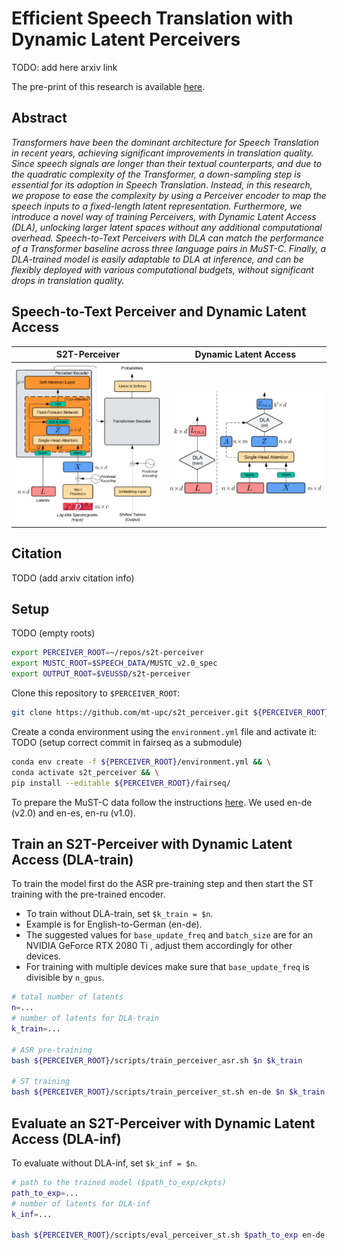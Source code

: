 # Efficient Speech Translation with Dynamic Latent Perceivers

TODO: add here arxiv link

The pre-print of this research is available [here](...).

## Abstract

<em>
Transformers have been the dominant architecture for Speech Translation in recent years, achieving significant improvements in translation quality. Since speech signals are longer than their textual counterparts, and due to the quadratic complexity of the Transformer, a down-sampling step is essential for its adoption in Speech Translation. Instead, in this research, we propose to ease the complexity by using a Perceiver encoder to map the speech inputs to a fixed-length latent representation. Furthermore, we introduce a novel way of training Perceivers, with Dynamic Latent Access (DLA), unlocking larger latent spaces without any additional computational overhead. Speech-to-Text Perceivers with DLA can match the performance of a Transformer baseline across three language pairs in MuST-C. Finally, a DLA-trained model is easily adaptable to DLA at inference, and can be flexibly deployed with various computational budgets, without significant drops in translation quality.
</em>

## Speech-to-Text Perceiver and Dynamic Latent Access

S2T-Perceiver |  Dynamic Latent Access
:-------------------------:|:-------------------------:
![](figures/s2t-perceiver.png)  |  ![](figures/dla.png)

## Citation

TODO (add arxiv citation info)

## Setup

TODO (empty roots)

```bash
export PERCEIVER_ROOT=~/repos/s2t-perceiver
export MUSTC_ROOT=$SPEECH_DATA/MUSTC_v2.0_spec
export OUTPUT_ROOT=$VEUSSD/s2t-perceiver
```

Clone this repository to `$PERCEIVER_ROOT`:

```bash
git clone https://github.com/mt-upc/s2t_perceiver.git ${PERCEIVER_ROOT}
```

Create a conda environment using the `environment.yml` file and activate it:
TODO (setup correct commit in fairseq as a submodule)

```bash
conda env create -f ${PERCEIVER_ROOT}/environment.yml && \
conda activate s2t_perceiver && \
pip install --editable ${PERCEIVER_ROOT}/fairseq/
```

To prepare the MuST-C data follow the instructions [here](https://github.com/facebookresearch/fairseq/blob/main/examples/speech_to_text/docs/mustc_example.md#data-preparation). We used en-de (v2.0) and en-es, en-ru (v1.0).

## Train an S2T-Perceiver with Dynamic Latent Access (DLA-train)

To train the model first do the ASR pre-training step and then start the ST training with the pre-trained encoder.

- To train without DLA-train, set `$k_train = $n`.
- Example is for English-to-German (en-de).
- The suggested values for `base_update_freq` and `batch_size` are for an NVIDIA GeForce RTX 2080 Ti
, adjust them accordingly for other devices.
- For training with multiple devices make sure that `base_update_freq` is divisible by `n_gpus`.

```bash
# total number of latents
n=...
# number of latents for DLA-train
k_train=...

# ASR pre-training
bash ${PERCEIVER_ROOT}/scripts/train_perceiver_asr.sh $n $k_train

# ST training
bash ${PERCEIVER_ROOT}/scripts/train_perceiver_st.sh en-de $n $k_train
```

## Evaluate an S2T-Perceiver with Dynamic Latent Access (DLA-inf)

To evaluate without DLA-inf, set `$k_inf = $n`.

```bash
# path to the trained model ($path_to_exp/ckpts)
path_to_exp=...
# number of latents for DLA-inf
k_inf=...

bash ${PERCEIVER_ROOT}/scripts/eval_perceiver_st.sh $path_to_exp en-de $k_inf
```
